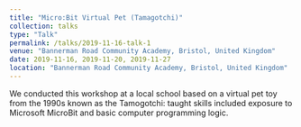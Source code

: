 ```yaml
---
title: "Micro:Bit Virtual Pet (Tamagotchi)"
collection: talks
type: "Talk"
permalink: /talks/2019-11-16-talk-1
venue: "Bannerman Road Community Academy, Bristol, United Kingdom"
date: 2019-11-16, 2019-11-20, 2019-11-27
location: "Bannerman Road Community Academy, Bristol, United Kingdom"
---
```


We conducted this workshop at a local school based on a virtual pet toy from the 1990s known as the Tamogotchi: taught skills included exposure to Microsoft MicroBit and basic computer programming logic.
